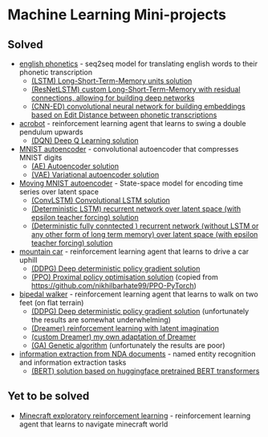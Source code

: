 # Machine Learning Mini-projects

## Solved

- [english phonetics](./phonetics) - seq2seq model for translating english words to their phonetic transcription
   - [(LSTM) Long-Short-Term-Memory units solution](./phonetics/PH.py)
   - [(ResNetLSTM) custom Long-Short-Term-Memory with residual connections, allowing for building deep networks](./phonetics/PH_ResNetLSTM.py)
   - [(CNN-ED) convolutional neural network for building embeddings based on Edit Distance between phonetic transcriptions](./phonetics/CNN.py)
- [acrobot](./acrobot) -  reinforcement learning agent that learns to swing a double pendulum upwards  
   - [(DQN) Deep Q Learning solution](./acrobot/AB.py)
- [MNIST autoencoder](./mnist_autoencoder) - convolutional autoencoder that compresses MNIST digits 
   - [(AE) Autoencoder solution](./mnist_autoencoder/MAE.py)
   - [(VAE) Variational autoencoder solution](./mnist_autoencoder/VAE.py)
- [Moving MNIST autoencoder](./mnist_autoencoder) - State-space model for encoding time series over latent space 
   - [(ConvLSTM) Convolutional LSTM solution](./moving_mnist_autoencoder/ConvLSTM.py)
   - [(Deterministic LSTM) recurrent network over latent space (with epsilon teacher forcing) solution](./moving_mnist_autoencoder/LatentLSTM.py)
   - [(Deterministic fully conntected ) recurrent network (without LSTM or any other form of long term memory) over latent space (with epsilon teacher forcing) solution](./moving_mnist_autoencoder/LinearLatent.py)
- [mountain car](./mountain_car_continuous) -  reinforcement learning agent that learns to drive a car uphill  
   - [(DDPG) Deep deterministic policy gradient solution](./mountain_car_continuous/MC.py)
   - [(PPO) Proximal policy optimisation solution](./mountain_car_continuous/PPO.py) (copied from https://github.com/nikhilbarhate99/PPO-PyTorch)
- [bipedal walker](./bipedal_walker) -  reinforcement learning agent that learns to walk on two feet (on flat terrain)  
   - [(DDPG) Deep deterministic policy gradient solution](./bipedal_walker/DDPG.py) (unfortunately the results are somewhat underwhelming)
   - [(Dreamer) reinforcement learning with latent imagination](./bipedal_walker/Dreamer.py) 
   - [(custom Dreamer) my own adaptation of Dreamer](./bipedal_walker/BW.py) 
   - [(GA) Genetic algorithm](./bipedal_walker/GA.py) (unfortunately the results are poor)
- [information extraction from NDA documents](./named_entity_recognition) -  named entity recognition and information extraction tasks  
   - [(BERT) solution based on huggingface pretrained BERT transformers](./named_entity_recognition/BERT.py)
  
        

## Yet to be solved
- [Minecraft exploratory reinforcement learning](./minecraft) - reinforcement learning agent that learns to navigate minecraft world 

